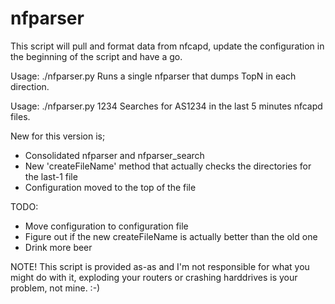 nfparser
========

This script will pull and format data from nfcapd, update the configuration in the beginning of the script
and have a go.

Usage: ./nfparser.py        Runs a single nfparser that dumps TopN in each direction. 

Usage: ./nfparser.py 1234   Searches for AS1234 in the last 5 minutes nfcapd files.

New for this version is;

* Consolidated nfparser and nfparser_search
* New 'createFileName' method that actually checks the directories for the last-1 file
* Configuration moved to the top of the file


TODO:

- Move configuration to configuration file
- Figure out if the new createFileName is actually better than the old one
- Drink more beer

NOTE! This script is provided as-as and I'm not responsible for what you might do with it, exploding your routers or crashing harddrives is your problem, not mine. :-)


